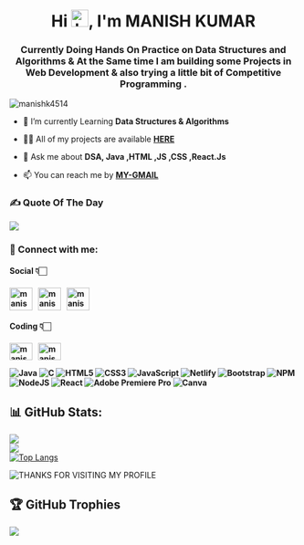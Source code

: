 <h1 align="center">Hi <img src="https://github.com/TheDudeThatCode/TheDudeThatCode/blob/master/Assets/Hi.gif?raw=true" alt="handWaving" height="30" width="30" />, I'm MANISH KUMAR </h1>
<h3 align="center">Currently Doing Hands On Practice on Data Structures and Algorithms & At the Same time I am building some Projects in Web Development & also trying a little bit of Competitive Programming .</h3>
<p align="left"> <img src="https://komarev.com/ghpvc/?username=manishk4514&label=Profile%20views&color=0e75b6&style=flat" alt="manishk4514" /> </p>

- 🔭 I’m currently Learning **Data Structures & Algorithms**

- 👨‍💻 All of my projects are available [**HERE**](https://github.com/manishk4514)

- 💬 Ask me about **DSA, Java ,HTML ,JS ,CSS ,React.Js**

- 📫 You can reach me by [**MY-GMAIL**](mailto:manish80842@gmail.com)

<h3 align="left">✍️ Quote Of The Day</h3>

![](https://quotes-github-readme.vercel.app/api?type=horizontal&theme=merko)

<h3 align="left">📩 Connect with me:</h3>
<p align="left">
<h4>Social 👇🏻<h4/>
<a href="mailto:manish80842@gmail.com" target="blank"><img align="center" src="https://cdn4.iconfinder.com/data/icons/social-media-logos-6/512/112-gmail_email_mail-512.png" alt="manishk4514" height="40" width="40" /></a>&nbsp;&nbsp;
<a href="https://linkedin.com/in/manishk4514" target="blank"><img align="center" src="https://raw.githubusercontent.com/rahuldkjain/github-profile-readme-generator/master/src/images/icons/Social/linked-in-alt.svg" alt="manishk4514" height="40" width="40" /></a>&nbsp;&nbsp;
<a href="https://twitter.com/ManishK4514" target="blank"><img align="center" src="https://www.pngkey.com/png/full/2-27646_twitter-logo-png-transparent-background-logo-twitter-png.png" alt="manishk4514" height="40" width="40" /></a><br>
<h4>Coding 👇🏻<h4/>
<a href="https://www.codechef.com/users/manishk4514" target="blank"><img align="center" src="https://cdn.jsdelivr.net/npm/simple-icons@3.1.0/icons/codechef.svg" alt="manishk4514" height="30" width="40" /></a>&nbsp;&nbsp;
<a href="https://auth.geeksforgeeks.org/user/manishk4514" target="blank"><img align="center" src="https://raw.githubusercontent.com/rahuldkjain/github-profile-readme-generator/master/src/images/icons/Social/geeks-for-geeks.svg" alt="manishk4514" height="30" width="40" /></a>
</p>

![Java](https://img.shields.io/badge/java-%23ED8B00.svg?style=for-the-badge&logo=java&logoColor=white) ![C](https://img.shields.io/badge/c-%2300599C.svg?style=for-the-badge&logo=c&logoColor=white) ![HTML5](https://img.shields.io/badge/html5-%23E34F26.svg?style=for-the-badge&logo=html5&logoColor=white) ![CSS3](https://img.shields.io/badge/css3-%231572B6.svg?style=for-the-badge&logo=css3&logoColor=white) ![JavaScript](https://img.shields.io/badge/javascript-%23323330.svg?style=for-the-badge&logo=javascript&logoColor=%23F7DF1E) ![Netlify](https://img.shields.io/badge/netlify-%23000000.svg?style=for-the-badge&logo=netlify&logoColor=#00C7B7) ![Bootstrap](https://img.shields.io/badge/bootstrap-%23563D7C.svg?style=for-the-badge&logo=bootstrap&logoColor=white) ![NPM](https://img.shields.io/badge/NPM-%23000000.svg?style=for-the-badge&logo=npm&logoColor=white) ![NodeJS](https://img.shields.io/badge/node.js-6DA55F?style=for-the-badge&logo=node.js&logoColor=white) ![React](https://img.shields.io/badge/react-%2320232a.svg?style=for-the-badge&logo=react&logoColor=%2361DAFB) ![Adobe Premiere Pro](https://img.shields.io/badge/Adobe%20Premiere%20Pro-9999FF.svg?style=for-the-badge&logo=Adobe%20Premiere%20Pro&logoColor=white) ![Canva](https://img.shields.io/badge/Canva-%2300C4CC.svg?style=for-the-badge&logo=Canva&logoColor=white)

<!-- <p><img align="left" src="https://github-readme-stats.vercel.app/api/top-langs?username=manishk4514&theme=gotham&show_icons=true&locale=en&layout=compact" alt="manishk4514" /></p> -->

## 📊 GitHub Stats:
![](https://github-readme-stats.vercel.app/api?username=manishk4514&theme=gotham&hide_border=false&include_all_commits=true&count_private=true)<br/>
![](https://github-readme-streak-stats.herokuapp.com/?user=manishk4514&theme=gotham&hide_border=false)<br/>
[![Top Langs](https://github-readme-stats.vercel.app/api/top-langs/?username=manishk4514&theme=gotham)](https://github.com/manishk4514/github-readme-stats)
<!-- <p>&nbsp;<img align="center" src="https://github-readme-stats.vercel.app/api?username=manishk4514&show_icons=true&locale=en" alt="manishk4514" /></p> -->
![THANKS FOR VISITING MY PROFILE](https://raw.githubusercontent.com/BrunnerLivio/brunnerlivio/master/images/marquee.svg)

## 🏆 GitHub Trophies
![](https://github-profile-trophy.vercel.app/?username=manishk4514&theme=apprentice&no-frame=false&no-bg=true&margin-w=4)

